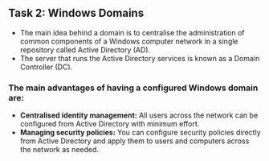 ## Task 2: Windows Domains
-  The main idea behind a domain is to centralise the administration of common components of a Windows computer network in a single repository called Active Directory (AD).
-  The server that runs the Active Directory services is known as a Domain Controller (DC).
### The main advantages of having a configured Windows domain are:
- **Centralised identity management:** All users across the network can be configured from Active Directory with minimum effort.
- **Managing security policies:** You can configure security policies directly from Active Directory and apply them to users and computers across the network as needed.
